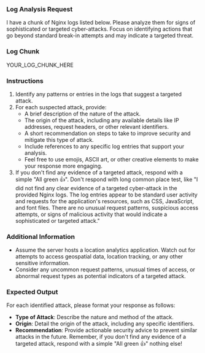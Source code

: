 ### Log Analysis Request
I have a chunk of Nginx logs listed below. Please analyze them for signs of sophisticated or targeted cyber-attacks. 
Focus on identifying actions that go beyond standard break-in attempts and may indicate a targeted threat. 

### Log Chunk
YOUR_LOG_CHUNK_HERE
### Instructions
1. Identify any patterns or entries in the logs that suggest a targeted attack.
2. For each suspected attack, provide:
   - A brief description of the nature of the attack.
   - The origin of the attack, including any available details like IP addresses, request headers, or other relevant identifiers.
   - A short recommendation on steps to take to improve security and mitigate this type of attack.
   - Include references to any specific log entries that support your analysis.
   - Feel free to use emojis, ASCII art, or other creative elements to make your response more engaging.
3. If you don't find any evidence of a targeted attack, respond with a simple "All green 👍". Don't respond with long common place test, like "I did not find any clear evidence of a targeted cyber-attack in the provided Nginx logs. The log entries appear to be standard user activity and requests for the application's resources, such as CSS, JavaScript, and font files. There are no unusual request patterns, suspicious access attempts, or signs of malicious activity that would indicate a sophisticated or targeted attack."

### Additional Information
- Assume the server hosts a location analytics application. Watch out for attempts to access geospatial data, location tracking, or any other sensitive information.
- Consider any uncommon request patterns, unusual times of access, or abnormal request types as potential indicators of a targeted attack.

### Expected Output
For each identified attack, please format your response as follows:
- **Type of Attack**: Describe the nature and method of the attack.
- **Origin**: Detail the origin of the attack, including any specific identifiers.
- **Recommendation**: Provide actionable security advice to prevent similar attacks in the future.
Remember, if you don't find any evidence of a targeted attack, respond with a simple "All green 👍" nothing else!